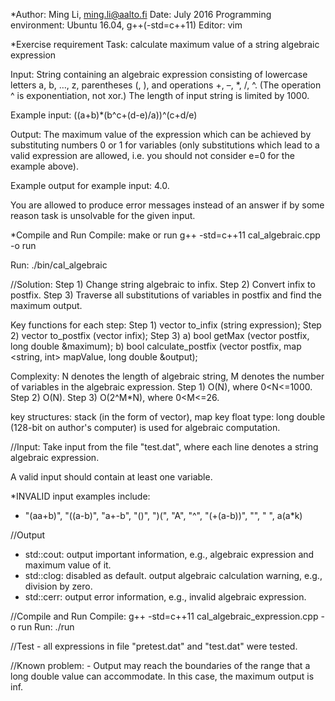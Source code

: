 *Author: Ming Li, ming.li@aalto.fi
Date: July 2016
Programming environment: Ubuntu 16.04, g++(-std=c++11)
Editor: vim

*Exercise requirement
Task: calculate maximum value of a string algebraic expression 

Input: String containing an algebraic expression consisting of lowercase letters a, b, …, z, parentheses (, ), and operations +, –, *, /, ^. (The operation ^ is exponentiation, not xor.) The length of input string is limited by 1000.

Example input: ((a+b)*(b^c+(d-e)/a))^(c+d/e)

Output: The maximum value of the expression which can be achieved by substituting numbers 0 or 1 for variables (only substitutions which lead to a valid expression are allowed, i.e. you should not consider e=0 for the example above).

Example output for example input: 4.0.

You are allowed to produce error messages instead of an answer if by some reason task is unsolvable for the given input.

*Compile and Run
Compile: make or run g++ -std=c++11 cal_algebraic.cpp -o run

Run: ./bin/cal_algebraic

//Solution:
Step 1) Change string algebraic to infix. 
Step 2) Convert infix to postfix.
Step 3) Traverse all substitutions of variables in postfix and find the maximum output.

Key functions for each step:
Step 1) vector <token> to_infix (string expression);
Step 2) vector <token> to_postfix (vector <token> infix);
Step 3) a) bool getMax (vector <token> postfix, long double &maximum);
        b) bool calculate_postfix (vector <token> postfix, map <string, int> mapValue, long double &output); 

Complexity: N denotes the length of algebraic string, M denotes the number of variables in the algebraic expression. 
Step 1) O(N), where 0<N<=1000.
Step 2) O(N).
Step 3) O(2^M*N), where 0<M<=26.

key structures: stack (in the form of vector), map
key float type: long double (128-bit on author's computer) is used for algebraic computation. 

//Input: 
Take input from the file "test.dat", where each line denotes a string algebraic expression.

A valid input should contain at least one variable.

*INVALID input examples include:
- "(aa+b)", "((a-b)", "a+-b", "()", ")(", "A", "^", "(+(a-b))", "", " ", a(a*k)

//Output
- std::cout: output important information, e.g., algebraic expression and maximum value of it.
- std::clog: disabled as default. output algebraic calculation warning, e.g., division by zero. 
- std::cerr: output error information, e.g., invalid algebraic expression.

//Compile and Run
Compile: g++ -std=c++11 cal_algebraic_expression.cpp -o run
Run: ./run
 
//Test
	- all expressions in file "pretest.dat" and "test.dat" were tested.

//Known problem: 
	- Output may reach the boundaries of the range that a long double value can accommodate. In this case, the maximum output is inf. 
